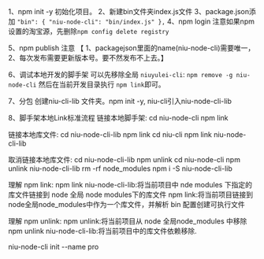 1、npm init -y 初始化项目。
2、新建bin文件夹index.js文件
3、package.json添加
``
  "bin": {
    "niu-node-cli": "bin/index.js"
  },
``
4、npm login
注意如果npm设置的淘宝源，先删除`npm config delete registry`

5、npm publish
注意 【 1、packagejson里面的name(niu-node-cli)需要唯一，2、每次发布需要更新版本号。要不然发布不上去。】

6、调试本地开发的脚手架
可以先移除全局 `niuyulei-cli`: `npm remove -g niu-node-cli`
然后在当前开发目录执行 `npm link`即可。

7、分包
创建niu-cli-lib 文件夹。npm init -y, niu-cli引入niu-node-cli-lib

8、脚手架本地Link标准流程
  链接本地脚手架:
  cd niu-node-cli
  npm link

  链接本地库文件:
  cd niu-node-cli-lib
  npm link
  cd niu-cli
  npm link niu-node-cli-lib

  取消链接本地库文件:
  cd niu-node-cli-lib
  npm unlink
  cd niu-node-cli
  npm unlink niu-node-cli-lib
  rm -rf node_modules
  npm i -S niu-node-cli-lib

  理解 npm link:
  npm link niu-node-cli-lib:将当前项目中 nde modules 下指定的库文件链接到 node 全局 node modules下的库文件
  npm link:将当前项目链接到 node全局node_modules中作为一个库文件，并解析 bin 配置创建可执行文件

  理解 npm unlink:
  npm unlink:将当前项目从 node 全局node_modules 中移除
  npm unlink niu-node-cli-lib:将当前项目中的库文件依赖移除.




  niu-node-cli init --name pro